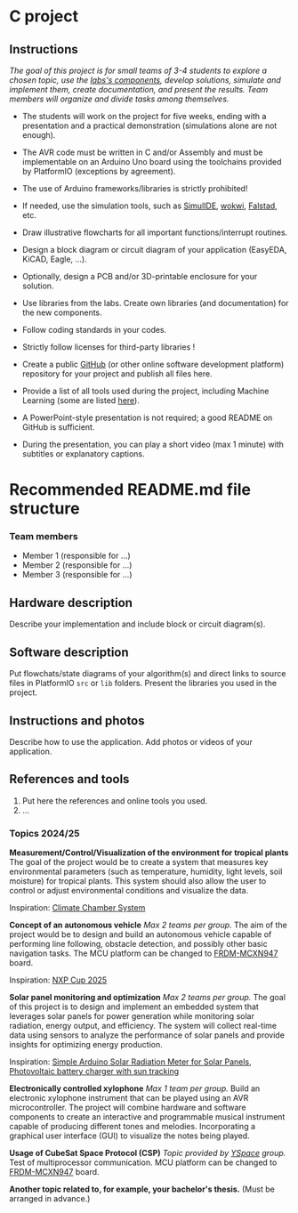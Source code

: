# C project

## Instructions

*The goal of this project is for small teams of 3-4 students to explore a chosen topic, use the [labs's components](https://github.com/tomas-fryza/avr-course/blob/master/README.md#components), develop solutions, simulate and implement them, create documentation, and present the results. Team members will organize and divide tasks among themselves.*

* The students will work on the project for five weeks, ending with a presentation and a practical demonstration (simulations alone are not enough).

* The AVR code must be written in C and/or Assembly and must be implementable on an Arduino Uno board using the toolchains provided by PlatformIO (exceptions by agreement).

* The use of Arduino frameworks/libraries is strictly prohibited!

* If needed, use the simulation tools, such as [SimulIDE](https://simulide.com/p/), [wokwi](https://wokwi.com/), [Falstad](https://www.falstad.com/circuit/circuitjs.html), etc.

* Draw illustrative flowcharts for all important functions/interrupt routines.

* Design a block diagram or circuit diagram of your application (EasyEDA, KiCAD, Eagle, ...).

* Optionally, design a PCB and/or 3D-printable enclosure for your solution.

* Use libraries from the labs. Create own libraries (and documentation) for the new components.

* Follow coding standards in your codes.

* Strictly follow licenses for third-party libraries !

* Create a public [GitHub](https://github.com/) (or other online software development platform) repository for your project and publish all files here.

* Provide a list of all tools used during the project, including Machine Learning (some are listed [here](https://github.com/tomas-fryza/avr-course/wiki)).

* A PowerPoint-style presentation is not required; a good README on GitHub is sufficient.

* During the presentation, you can play a short video (max 1 minute) with subtitles or explanatory captions.

# Recommended README.md file structure

### Team members

* Member 1 (responsible for ...)
* Member 2 (responsible for ...)
* Member 3 (responsible for ...)

## Hardware description

Describe your implementation and include block or circuit diagram(s).

## Software description

Put flowchats/state diagrams of your algorithm(s) and direct links to source files in PlatformIO `src` or `lib` folders. Present the libraries you used in the project.

## Instructions and photos

Describe how to use the application. Add photos or videos of your application.

## References and tools

1. Put here the references and online tools you used.
2. ...

### Topics 2024/25

**Measurement/Control/Visualization of the environment for tropical plants**
The goal of the project would be to create a system that measures key environmental parameters (such as temperature, humidity, light levels, soil moisture) for tropical plants. This system should also allow the user to control or adjust environmental conditions and visualize the data.

Inspiration: [Climate Chamber System](https://projecthub.arduino.cc/ms_peach/climate-chamber-system-c545de)

**Concept of an autonomous vehicle**
*Max 2 teams per group.*
The aim of the project would be to design and build an autonomous vehicle capable of performing line following, obstacle detection, and possibly other basic navigation tasks. The MCU platform can be changed to [FRDM-MCXN947](https://www.nxp.com/document/guide/getting-started-with-frdm-mcxn947:GS-FRDM-MCXNXX) board.

Inspiration: [NXP Cup 2025](https://nxpcup.nxp.com/)

**Solar panel monitoring and optimization**
*Max 2 teams per group.*
The goal of this project is to design and implement an embedded system that leverages solar panels for power generation while monitoring solar radiation, energy output, and efficiency. The system will collect real-time data using sensors to analyze the performance of solar panels and provide insights for optimizing energy production.

Inspiration: [Simple Arduino Solar Radiation Meter for Solar Panels](https://projecthub.arduino.cc/mircemk/simple-arduino-solar-radiation-meter-for-solar-panels-ae1531), [Photovoltaic battery charger with sun tracking](https://www.vut.cz/en/students/final-thesis/detail/151699)

**Electronically controlled xylophone**
*Max 1 team per group.*
Build an electronic xylophone instrument that can be played using an AVR microcontroller. The project will combine hardware and software components to create an interactive and programmable musical instrument capable of producing different tones and melodies. Incorporating a graphical user interface (GUI) to visualize the notes being played.

**Usage of CubeSat Space Protocol (CSP)**
*Topic provided by [YSpace](https://www.vut.cz/en/yspace) group.*
Test of multiprocessor communication. MCU platform can be changed to [FRDM-MCXN947](https://www.nxp.com/document/guide/getting-started-with-frdm-mcxn947:GS-FRDM-MCXNXX) board.

**Another topic related to, for example, your bachelor's thesis.**
(Must be arranged in advance.)
